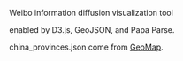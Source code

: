 Weibo information diffusion visualization tool

enabled by D3.js, GeoJSON, and Papa Parse.

china_provinces.json come from [GeoMap](http://xbingoz.com/demo/geomap/index.php).
